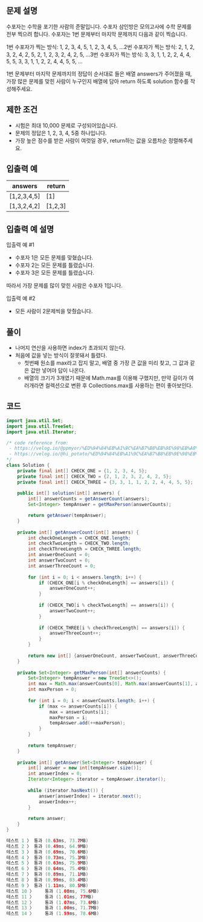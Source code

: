## **문제 설명**

수포자는 수학을 포기한 사람의 준말입니다. 수포자 삼인방은 모의고사에 수학 문제를 전부 찍으려 합니다. 수포자는 1번 문제부터 마지막 문제까지 다음과 같이 찍습니다.

1번 수포자가 찍는 방식: 1, 2, 3, 4, 5, 1, 2, 3, 4, 5, ...2번 수포자가 찍는 방식: 2, 1, 2, 3, 2, 4, 2, 5, 2, 1, 2, 3, 2, 4, 2, 5, ...3번 수포자가 찍는 방식: 3, 3, 1, 1, 2, 2, 4, 4, 5, 5, 3, 3, 1, 1, 2, 2, 4, 4, 5, 5, ...

1번 문제부터 마지막 문제까지의 정답이 순서대로 들은 배열 answers가 주어졌을 때, 가장 많은 문제를 맞힌 사람이 누구인지 배열에 담아 return 하도록 solution 함수를 작성해주세요.

## 제한 조건

- 시험은 최대 10,000 문제로 구성되어있습니다.
- 문제의 정답은 1, 2, 3, 4, 5중 하나입니다.
- 가장 높은 점수를 받은 사람이 여럿일 경우, return하는 값을 오름차순 정렬해주세요.

## 입출력 예

| answers | return |
| --- | --- |
| [1,2,3,4,5] | [1] |
| [1,3,2,4,2] | [1,2,3] |

## 입출력 예 설명

입출력 예 #1

- 수포자 1은 모든 문제를 맞혔습니다.
- 수포자 2는 모든 문제를 틀렸습니다.
- 수포자 3은 모든 문제를 틀렸습니다.

따라서 가장 문제를 많이 맞힌 사람은 수포자 1입니다.

입출력 예 #2

- 모든 사람이 2문제씩을 맞췄습니다.

## 풀이

- 나머지 연산을 사용하면 index가 초과되지 않는다.
- 처음에 값을 넣는 방식이 잘못돼서 틀렸다.
    - 첫번째 원소를 max라고 잡지 말고, 배열 중 가장 큰 값을 미리 찾고, 그 값과 같은 값만 넣어야 답이 나온다.
    - 배열의 크기가 3개였기 때문에 Math.max를 이용해 구했지만, 만약 길이가 여러개라면 컬렉션으로 변환 후 Collections.max를 사용하는 편이 좋아보인다.

## 코드

```java
import java.util.Set;
import java.util.TreeSet;
import java.util.Iterator;

/* code reference from: 
 - https://velog.io/@ppmyor/%ED%94%84%EB%A1%9C%EA%B7%B8%EB%9E%98%EB%A8%B8%EC%8A%A4Programmers-%EB%AA%A8%EC%9D%98%EA%B3%A0%EC%82%AC-javascript
 - https://velog.io/@hi_potato/%ED%94%84%EB%A1%9C%EA%B7%B8%EB%9E%98%EB%A8%B8%EC%8A%A4-%EB%AA%A8%EC%9D%98%EA%B3%A0%EC%82%AC-JAVA 
*/
class Solution {
    private final int[] CHECK_ONE = {1, 2, 3, 4, 5};
    private final int[] CHECK_TWO = {2, 1, 2, 3, 2, 4, 2, 5};
    private final int[] CHECK_THREE = {3, 3, 1, 1, 2, 2, 4, 4, 5, 5};
    
    public int[] solution(int[] answers) {
        int[] answerCounts = getAnswerCount(answers);
        Set<Integer> tempAnswer = getMaxPerson(answerCounts);

        return getAnswer(tempAnswer);
    }
    
    private int[] getAnswerCount(int[] answers) {
        int checkOneLength = CHECK_ONE.length;
        int checkTwoLength = CHECK_TWO.length;
        int checkThreeLength = CHECK_THREE.length;
        int answerOneCount = 0;
        int answerTwoCount = 0;
        int answerThreeCount = 0;
        
        for (int i = 0; i < answers.length; i++) {
            if (CHECK_ONE[i % checkOneLength] == answers[i]) {
                answerOneCount++;
            }
            
            if (CHECK_TWO[i % checkTwoLength] == answers[i]) {
                answerTwoCount++;
            }
            
            if (CHECK_THREE[i % checkThreeLength] == answers[i]) {
                answerThreeCount++;
            }
        }
        
        return new int[] {answerOneCount, answerTwoCount, answerThreeCount};
    }
    
    private Set<Integer> getMaxPerson(int[] answerCounts) {
        Set<Integer> tempAnswer = new TreeSet<>();
        int max = Math.max(answerCounts[0], Math.max(answerCounts[1], answerCounts[2]));
        int maxPerson = 0;
        
        for (int i = 0; i < answerCounts.length; i++) {
            if (max <= answerCounts[i]) {
                max = answerCounts[i];
                maxPerson = i;
                tempAnswer.add(++maxPerson);
            }
        }
        
        return tempAnswer;
    }
    
    private int[] getAnswer(Set<Integer> tempAnswer) {
        int[] answer = new int[tempAnswer.size()];
        int answerIndex = 0;
        Iterator<Integer> iterator = tempAnswer.iterator();
        
        while (iterator.hasNext()) {
            answer[answerIndex] = iterator.next();
            answerIndex++;
        }
        
        return answer;
    }
}

테스트 1 〉	통과 (0.63ms, 73.7MB)
테스트 2 〉	통과 (0.49ms, 64.9MB)
테스트 3 〉	통과 (0.69ms, 70.6MB)
테스트 4 〉	통과 (0.73ms, 75.3MB)
테스트 5 〉	통과 (0.63ms, 75.9MB)
테스트 6 〉	통과 (0.64ms, 75.4MB)
테스트 7 〉	통과 (0.89ms, 71.1MB)
테스트 8 〉	통과 (0.99ms, 83.4MB)
테스트 9 〉	통과 (1.11ms, 80.5MB)
테스트 10 〉	통과 (1.08ms, 75.6MB)
테스트 11 〉	통과 (1.01ms, 77MB)
테스트 12 〉	통과 (1.07ms, 73.6MB)
테스트 13 〉	통과 (1.00ms, 71.7MB)
테스트 14 〉	통과 (1.59ms, 78.6MB)
```
